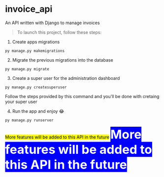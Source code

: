 # invoice_api
An API written with Django to manage invoices

> To launch this project, follow these steps:

1. Create apps migrations

`py manage.py makemigrations`

2. Migrate the previous migrations into the database

`py manage.py migrate`

3. Create a super user for the administration dashboard

`py manage.py createsuperuser`

Follow the steps provided by this command and you'll be done with cretaing your super user

4. Run the app and enjoy :joy:

`py manage.py runserver`

<mark>More features will be added to this API in the future</mark>
<span style="color:white;background-color:blue;font-weight:bold;font-size:40;">More features will be added to this API in the future</span>
